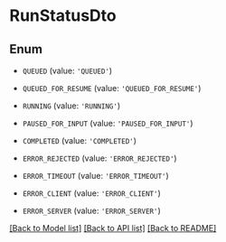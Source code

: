 # RunStatusDto


## Enum

* `QUEUED` (value: `'QUEUED'`)

* `QUEUED_FOR_RESUME` (value: `'QUEUED_FOR_RESUME'`)

* `RUNNING` (value: `'RUNNING'`)

* `PAUSED_FOR_INPUT` (value: `'PAUSED_FOR_INPUT'`)

* `COMPLETED` (value: `'COMPLETED'`)

* `ERROR_REJECTED` (value: `'ERROR_REJECTED'`)

* `ERROR_TIMEOUT` (value: `'ERROR_TIMEOUT'`)

* `ERROR_CLIENT` (value: `'ERROR_CLIENT'`)

* `ERROR_SERVER` (value: `'ERROR_SERVER'`)

[[Back to Model list]](../README.md#documentation-for-models) [[Back to API list]](../README.md#documentation-for-api-endpoints) [[Back to README]](../README.md)


